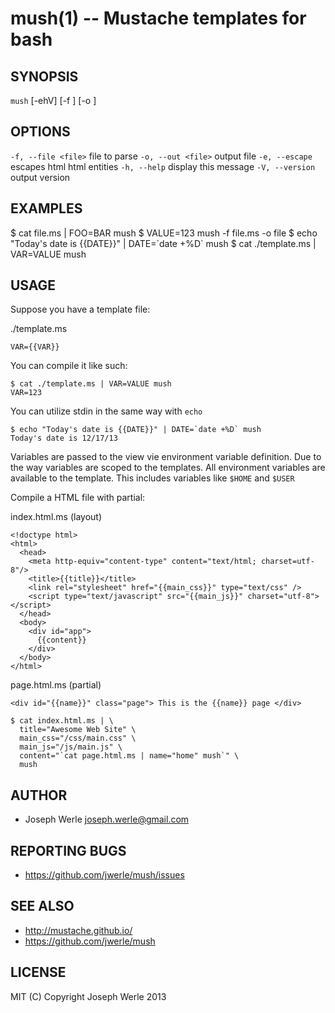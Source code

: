 mush(1) -- Mustache templates for bash
=================================

## SYNOPSIS

`mush` [-ehV] [-f <file>] [-o <file>]

## OPTIONS

  `-f, --file <file>`       file to parse
  `-o, --out <file>`        output file
  `-e, --escape`            escapes html html entities
  `-h, --help`              display this message
  `-V, --version`           output version

## EXAMPLES
  
  $ cat file.ms | FOO=BAR mush
  $ VALUE=123 mush -f file.ms -o file
  $ echo "Today's date is {{DATE}}" | DATE=\`date +%D\` mush
  $ cat ./template.ms | VAR=VALUE mush

## USAGE

  Suppose you have a template file:

  ./template.ms

  ```
  VAR={{VAR}}
  ```

  You can compile it like such: 

  ```
  $ cat ./template.ms | VAR=VALUE mush
  VAR=123
  ```

  You can utilize stdin in the same way with `echo`

  ```
  $ echo "Today's date is {{DATE}}" | DATE=`date +%D` mush
  Today's date is 12/17/13
  ```

  Variables are passed to the view vie environment variable
  definition. Due to the way variables are scoped to the
  templates. All environment variables are available to the
  template. This includes variables like `$HOME` and `$USER`

  Compile a HTML file with partial:

 index.html.ms (layout)

  ```
  <!doctype html>
  <html>
    <head>
      <meta http-equiv="content-type" content="text/html; charset=utf-8"/>
      <title>{{title}}</title>
      <link rel="stylesheet" href="{{main_css}}" type="text/css" />
      <script type="text/javascript" src="{{main_js}}" charset="utf-8"></script>
    </head>
    <body>
      <div id="app">
        {{content}}
      </div>
    </body>
  </html>
  ```

  page.html.ms (partial)

  ```
  <div id="{{name}}" class="page"> This is the {{name}} page </div>
  ```

  ```
  $ cat index.html.ms | \
    title="Awesome Web Site" \
    main_css="/css/main.css" \
    main_js="/js/main.js" \
    content="`cat page.html.ms | name="home" mush`" \
    mush
  ```

## AUTHOR

  - Joseph Werle <joseph.werle@gmail.com>

## REPORTING BUGS

  - https://github.com/jwerle/mush/issues

## SEE ALSO

  - http://mustache.github.io/
  - https://github.com/jwerle/mush

## LICENSE
  
  MIT (C) Copyright Joseph Werle 2013
